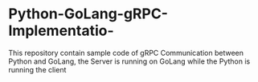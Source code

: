 # Python-GoLang-gRPC-Implementatio-
This repository contain sample code of gRPC Communication between Python and GoLang, the Server is running on GoLang while the Python is running the client

